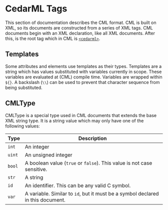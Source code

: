 # CedarML Tags

This section of documentation describes the CML format. CML is built on XML,
so its documents are constructed from a series of XML tags. CML documents begin
with an XML declaration, like all XML documents. After this, is the root tag
which in CML is [`<cedarml>`](#).

## Templates
Some attributes and elements use templates as their types. Templates are a
string which has values substituted with variables currently in scope. These
variables are evaluated at (CML) compile time. Variables are wrapped within
`${}`. A backslash (`\\`) can be used to prevent that character sequence from
being substituted.

## CMLType

CMLType is a special type used in CML documents that extends the base XML
string type. It is a string value which may only have one of the following
values:

| Type   | Description                                                                     |
|--------|---------------------------------------------------------------------------------|
| `int`  | An integer                                                                      |
| `uint` | An unsigned integer                                                             |
| `bool` | A boolean value (`true` or `false`). This value is not case sensitive.          |
| `str`  | A string                                                                        |
| `id`   | An identifier. This can be any valid C symbol.                                  |
| `var`  | A variable. Similar to `id`, but it must be a symbol declared in this document. |